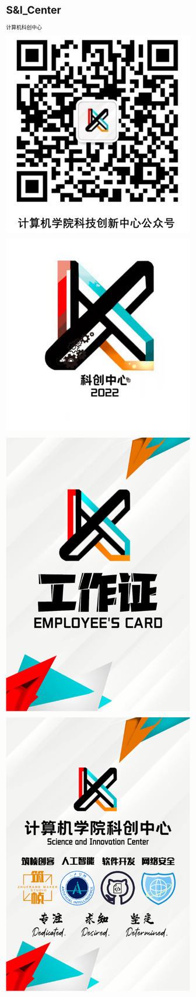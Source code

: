 # S&I_Center
计算机科创中心


![QR](https://github.com/LeonX86/Science-and-Innovation_Center/blob/main/QR.png)


![logo](https://github.com/LeonX86/Science-and-Innovation_Center/blob/main/logo/LOGO2022.JPG "2022限定logo")

![card a](https://github.com/LeonX86/Science-and-Innovation_Center/blob/main/%E5%B7%A5%E7%89%8C%E5%AE%9A%E7%A8%BFv01/%E5%B7%A5%E7%89%8C%E6%AD%A3%E6%9C%80%E7%BB%88%E7%A8%BF.png "工牌正面")

![card b](https://github.com/LeonX86/Science-and-Innovation_Center/blob/main/%E5%B7%A5%E7%89%8C%E5%AE%9A%E7%A8%BFv01/%E5%B7%A5%E7%89%8C%E5%8F%8D%E6%9C%80%E7%BB%88%E7%A8%BF.png "工牌反面")
